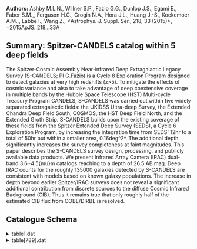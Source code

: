 **Authors:** Ashby M.L.N., Willner S.P., Fazio G.G., Dunlop J.S., Egami E., Faber S.M.,, Ferguson H.C., Grogin N.A., Hora J.L., Huang J.-S., Koekemoer A.M.,, Labbe I., Wang Z., <Astrophys. J. Suppl. Ser., 218, 33 (2015)>, =2015ApJS..218...33A

## Summary: Spitzer-CANDELS catalog within 5 deep fields 

The Spitzer-Cosmic Assembly Near-infrared Deep Extragalactic Legacy Survey (S-CANDELS; PI G.Fazio) is a Cycle 8 Exploration Program designed to detect galaxies at very high redshifts (z>5). To mitigate the effects of cosmic variance and also to take advantage of deep coextensive coverage in multiple bands by the Hubble Space Telescope (HST) Multi-cycle Treasury Program CANDELS, S-CANDELS was carried out within five widely separated extragalactic fields: the UKIDSS Ultra-deep Survey, the Extended Chandra Deep Field South, COSMOS, the HST Deep Field North, and the Extended Groth Strip. S-CANDELS builds upon the existing coverage of these fields from the Spitzer Extended Deep Survey (SEDS), a Cycle 6 Exploration Program, by increasing the integration time from SEDS' 12hr to a total of 50hr but within a smaller area, 0.16deg^2^. The additional depth significantly increases the survey completeness at faint magnitudes. This paper describes the S-CANDELS survey design, processing, and publicly available data products. We present Infrared Array Camera (IRAC) dual-band 3.6+4.5{mu}m catalogs reaching to a depth of 26.5 AB mag. Deep IRAC counts for the roughly 135000 galaxies detected by S-CANDELS are consistent with models based on known galaxy populations. The increase in depth beyond earlier Spitzer/IRAC surveys does not reveal a significant additional contribution from discrete sources to the diffuse Cosmic Infrared Background (CIB). Thus it remains true that only roughly half of the estimated CIB flux from COBE/DIRBE is resolved.

## Catalogue Schema

<details>
<summary>table1.dat</summary>

| Bytes   | Format   | Units         | Label    | Explanations                             |
|:--------|:---------|:--------------|:---------|:-----------------------------------------|
| 1- 6    | A6       | ---           | Field    | Field identifier                         |
| 8- 9    | I2       | h             | RAh      | Hour of right ascension (J2000)          |
| 11- 12  | I2       | min           | RAm      | Minute of right ascension (J2000)        |
| 14- 15  | I2       | s             | RAs      | Second of right ascension (J2000)        |
| 17      | A1       | ---           | DE-      | Sign of declination (J2000)              |
| 18- 19  | I2       | deg           | DEd      | Degree of declination (J2000)            |
| 21- 22  | I2       | arcmin        | DEm      | Arcminute of declination (J2000)         |
| 24- 25  | I2       | arcsec        | DEs      | Arcsecond of declination (J2000)         |
| 27- 31  | F5.3     | deg2          | A3.6     | [0.01/0.05] Field area observed in 3.6um |
| 33- 37  | F5.3     | deg2          | A4.5     | [0.02/0.06] Field area observed in 4.5um |
| 39- 43  | I5       | ---           | PID      | [8/80218] Spitzer program ID number      |
| 45- 55  | A11      | "YYYY/MMM/DD" | Date1    | First date of observation                |
| 57- 67  | A11      | "YYYY/MMM/DD" | Date2    | ? Second date of observation             |
| 69- 72  | I4       | ---           | BCD3.6   | [114/6840] 3.6um BCD used                |
| 74- 77  | I4       | ---           | BCD4.5   | [24/6840] 4.5um BCD used                 |
| 79      | A1       | ---           | n_BCD4.5 | [bc] Basic Calibrated Data (BCD) frames: |
| 81- 88  | A8       | ---           | Version  | Pipeline version                         |
</details>

<details>
<summary>table[789].dat</summary>

| Bytes   | Format   | Units     | Label      | Explanations                                                    |
|:--------|:---------|:----------|:-----------|:----------------------------------------------------------------|
| 1- 6    | A6       | ---       | Field      | Field identifier                                                |
| 8- 15   | A8       | ---       | ---        | [SCANDLES]                                                      |
| 17- 35  | A19      | ---       | SCANDELS   | S-CANDLES project identifier                                    |
| 37- 45  | F9.5     | deg       | RAdeg      | Right Ascension in decimal degrees (J2000)                      |
| 47- 55  | F9.5     | deg       | DEdeg      | Declination in decimal degrees (J2000)                          |
| 57- 61  | F5.2     | mag       | [3.6]psf   | [11.1/27.4] Spitzer/IRAC 3.6um PSF-fitted AB                    |
| 63- 68  | F6.2     | mag       | [3.6]2.4   | ?=-99 Spitzer/IRAC 3.6{mu}m 2.4" diameter                       |
| 70- 75  | F6.2     | mag       | [3.6]3.6   | ?=-99 Spitzer/IRAC 3.6{mu}m 3.6" diameter                       |
| 77- 82  | F6.2     | mag       | [3.6]4.8   | ?=-99 Spitzer/IRAC 3.6{mu}m 4.8" diameter                       |
| 84- 89  | F6.2     | mag       | [3.6]6.0   | ?=-99 Spitzer/IRAC 3.6{mu}m 6.0" diameter                       |
| 91- 96  | F6.2     | mag       | [3.6]7.2   | ?=-99 Spitzer/IRAC 3.6{mu}m 7.2" diameter                       |
| 98-103  | F6.2     | mag       | [3.6]12    | ?=-99 Spitzer/IRAC 3.6{mu}m 12.0" diameter                      |
| 105-108 | F4.2     | mag       | e_[3.6]2.4 | [0.03/0.4] Error in [3.6]2.4                                    |
| 110-113 | F4.2     | mag       | B3.6       | [0/0.4] Photometric bias already applied to                     |
| 6       | aperture | magnitude | 115-118    | I4    hs      C3.6      [0/4580] Depth of 3.6{mu}m coverage (1) |
| 120-124 | F5.2     | mag       | [4.5]psf   | [11.6/27.1] Spitzer/IRAC 4.5um PSF-fitted AB                    |
| 126-131 | F6.2     | mag       | [4.5]2.4   | ?=-99 Spitzer/IRAC 4.5{mu}m 2.4" diameter                       |
| 133-138 | F6.2     | mag       | [4.5]3.6   | ?=-99 Spitzer/IRAC 4.5{mu}m 3.6" diameter                       |
| 140-145 | F6.2     | mag       | [4.5]4.8   | ?=-99 Spitzer/IRAC 4.5{mu}m 4.8" diameter                       |
| 147-152 | F6.2     | mag       | [4.5]6.0   | ?=-99 Spitzer/IRAC 4.5{mu}m 6.0" diameter                       |
| 154-159 | F6.2     | mag       | [4.5]7.2   | ?=-99 Spitzer/IRAC 4.5{mu}m 7.2" diameter                       |
| 161-166 | F6.2     | mag       | [4.5]12    | ?=-99 Spitzer/IRAC 4.5{mu}m 12.0" diameter                      |
| 168-171 | F4.2     | mag       | e_[4.5]2.4 | [0.03/0.4] Error in [4.5]2.4                                    |
| 173-176 | F4.2     | mag       | B4.5       | [0/0.4] Photometric bias already applied to                     |
| 5       | aperture | magnitude | 178-181    | I4    hs      C4.5      [0/4248] Depth of 4.5{mu}m coverage (2) |

**Note**: Version 2, generated May 22nd, 2015.
Note (2): In units of 100s exposures at the position of this source.

</details>
